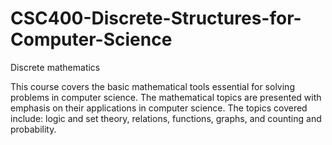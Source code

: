 # CSC400-Discrete-Structures-for-Computer-Science
Discrete mathematics

This course covers the basic mathematical tools essential for solving problems in computer science. The mathematical topics are presented with emphasis on their applications in computer science. The topics covered include: logic and set theory, relations, functions, graphs, and counting and probability.
